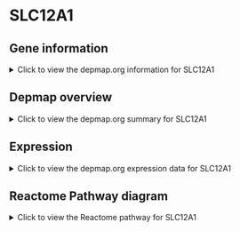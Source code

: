 <h1>SLC12A1</h1>

<h2>Gene information</h2>
<details>
  <summary>Click to view the depmap.org information for SLC12A1</summary>
  <p><a href="https://depmap.org/portal/gene/SLC12A1?tab=about" target="_BLANK">Open page in a new tab...</a></p>
  <iframe src="https://depmap.org/portal/gene/SLC12A1?tab=about" style="border:none;width:100%;height:800px"></iframe>
</details>

<h2>Depmap overview</h2>
<details>
  <summary>Click to view the depmap.org summary for SLC12A1</summary>
  <p><a href="https://depmap.org/portal/gene/SLC12A1?tab=overview" target="_BLANK">Open page in a new tab...</a></p>
  <iframe src="https://depmap.org/portal/gene/SLC12A1?tab=overview" style="border:none;width:100%;height:800px"></iframe>
</details>

<h2>Expression</h2>
<details>
  <summary>Click to view the depmap.org expression data for SLC12A1</summary>
  <p><a href="https://depmap.org/portal/gene/SLC12A1?tab=characterization" target="_BLANK">Open page in a new tab...</a></p>
  <iframe src="https://depmap.org/portal/gene/SLC12A1?tab=characterization" style="border:none;width:100%;height:800px"></iframe>
</details>



<h2>Reactome Pathway diagram</h2>
<details>
  <summary>Click to view the Reactome pathway for SLC12A1</summary>
  <p><a href="https://reactome.org/PathwayBrowser/#/R-HSA-5619104" target="_BLANK">Open page in a new tab...</a></p>
  <p>Defective SLC12A1 causes Bartter syndrome 1 (BS1)</p>
<iframe src="https://reactome.org/PathwayBrowser/#/R-HSA-5619104" style="border:none;width:100%;height:800px"></iframe>
</details>




